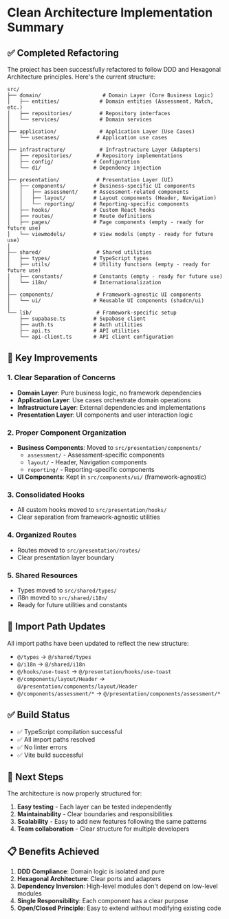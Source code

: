 # Clean Architecture Implementation Summary

## ✅ Completed Refactoring

The project has been successfully refactored to follow DDD and Hexagonal Architecture principles. Here's the current structure:

```
src/
├── domain/                    # Domain Layer (Core Business Logic)
│   ├── entities/             # Domain entities (Assessment, Match, etc.)
│   ├── repositories/         # Repository interfaces
│   └── services/             # Domain services
│
├── application/              # Application Layer (Use Cases)
│   └── usecases/            # Application use cases
│
├── infrastructure/           # Infrastructure Layer (Adapters)
│   ├── repositories/        # Repository implementations
│   ├── config/             # Configuration
│   └── di/                 # Dependency injection
│
├── presentation/            # Presentation Layer (UI)
│   ├── components/         # Business-specific UI components
│   │   ├── assessment/     # Assessment-related components
│   │   ├── layout/         # Layout components (Header, Navigation)
│   │   └── reporting/      # Reporting-specific components
│   ├── hooks/              # Custom React hooks
│   ├── routes/             # Route definitions
│   ├── pages/              # Page components (empty - ready for future use)
│   └── viewmodels/         # View models (empty - ready for future use)
│
├── shared/                  # Shared utilities
│   ├── types/              # TypeScript types
│   ├── utils/              # Utility functions (empty - ready for future use)
│   ├── constants/          # Constants (empty - ready for future use)
│   └── i18n/               # Internationalization
│
├── components/              # Framework-agnostic UI components
│   └── ui/                 # Reusable UI components (shadcn/ui)
│
└── lib/                     # Framework-specific setup
    ├── supabase.ts         # Supabase client
    ├── auth.ts             # Auth utilities
    ├── api.ts              # API utilities
    └── api-client.ts       # API client configuration
```

## 🎯 Key Improvements

### 1. **Clear Separation of Concerns**
- **Domain Layer**: Pure business logic, no framework dependencies
- **Application Layer**: Use cases orchestrate domain operations
- **Infrastructure Layer**: External dependencies and implementations
- **Presentation Layer**: UI components and user interaction logic

### 2. **Proper Component Organization**
- **Business Components**: Moved to `src/presentation/components/`
  - `assessment/` - Assessment-specific components
  - `layout/` - Header, Navigation components
  - `reporting/` - Reporting-specific components
- **UI Components**: Kept in `src/components/ui/` (framework-agnostic)

### 3. **Consolidated Hooks**
- All custom hooks moved to `src/presentation/hooks/`
- Clear separation from framework-agnostic utilities

### 4. **Organized Routes**
- Routes moved to `src/presentation/routes/`
- Clear presentation layer boundary

### 5. **Shared Resources**
- Types moved to `src/shared/types/`
- i18n moved to `src/shared/i18n/`
- Ready for future utilities and constants

## 🔧 Import Path Updates

All import paths have been updated to reflect the new structure:
- `@/types` → `@/shared/types`
- `@/i18n` → `@/shared/i18n`
- `@/hooks/use-toast` → `@/presentation/hooks/use-toast`
- `@/components/layout/Header` → `@/presentation/components/layout/Header`
- `@/components/assessment/*` → `@/presentation/components/assessment/*`

## ✅ Build Status

- ✅ TypeScript compilation successful
- ✅ All import paths resolved
- ✅ No linter errors
- ✅ Vite build successful

## 🚀 Next Steps

The architecture is now properly structured for:
1. **Easy testing** - Each layer can be tested independently
2. **Maintainability** - Clear boundaries and responsibilities
3. **Scalability** - Easy to add new features following the same patterns
4. **Team collaboration** - Clear structure for multiple developers

## 📋 Benefits Achieved

1. **DDD Compliance**: Domain logic is isolated and pure
2. **Hexagonal Architecture**: Clear ports and adapters
3. **Dependency Inversion**: High-level modules don't depend on low-level modules
4. **Single Responsibility**: Each component has a clear purpose
5. **Open/Closed Principle**: Easy to extend without modifying existing code 